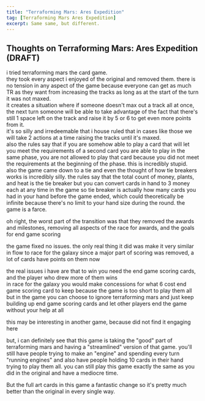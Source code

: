 ```yaml
---
title: "Terraforming Mars: Ares Expedition"
tag: [Terraforming Mars Ares Expedition]
excerpt: Same same, but different. 
---
```


## Thoughts on Terraforming Mars: Ares Expedition (DRAFT)

i tried terraforming mars the card game.  
they took every aspect i enjoyed of the original and removed them. there is no tension in any aspect of the game because everyone can get as much TR as they want from increasing the tracks as long as at the start of the turn it was not maxed.  
it creates a situation where if someone doesn't max out a track all at once, the next turn someone will be able to take advantage of the fact that there's still 1 space left on the track and raise it by 5 or 6 to get even more points from it.  
it's so silly and irredeemable that i house ruled that in cases like those we will take 2 actions at a time raising the tracks until it's maxed.  
also the rules say that if you are somehow able to play a card that will let you meet the requirements of a second card you are able to play in the same phase, you are not allowed to play that card because you did not meet the requirements at the beginning of the phase. this is incredibly stupid.  
also the game came down to a tie and even the thought of how tie breakers works is incredibly silly. the rules say that the total count of money, plants, and heat is the tie breaker but you can convert cards in hand to 3 money each at any time in the game so tie breaker is actually how many cards you had in your hand before the game ended, which could theoretically be infinite because there's no limit to your hand size during the round. the game is a farce.

oh right, the worst part of the transition was that they removed the awards and milestones, removing all aspects of the race for awards, and the goals for end game scoring

the game fixed no issues. the only real thing it did was make it very similar in flow to race for the galaxy
since a major part of scoring was removed, a lot of cards have points on them now

the real issues i have are that to win you need the end game scoring cards, and the player who drew more of them wins  
in race for the galaxy you would make concessions for what 6 cost end game scoring card to keep because the game is too short to play them all
but in the game you can choose to ignore terraforming mars and just keep building up end game scoring cards and let other players end the game without your help at all

this may be interesting in another game, because did not find it engaging here

but, i can definitely see that this game is taking the "good" part of terraforming mars and having a "streamlined" version of that game. you'll still have people trying to make an "engine" and spending every turn "running engines" and also have people holding 10 cards in their hand trying to play them all. you can still play this game exactly the same as you did in the original and have a mediocre time. 

But the full art cards in this game a fantastic change so it's pretty much better than the original in every single way.